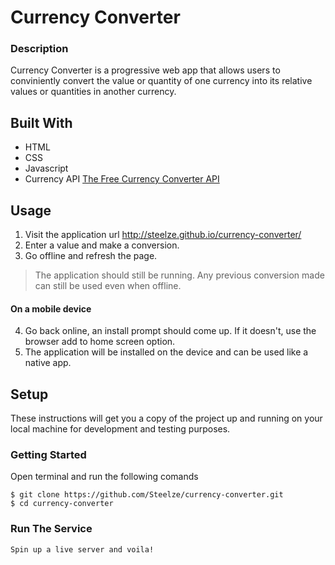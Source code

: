# Currency Converter

### Description
Currency Converter is a progressive web app that allows users to conviniently convert the value or quantity of one currency into its relative values or quantities in another currency.

## Built With
* HTML 
* CSS 
* Javascript
* Currency API [The Free Currency Converter API](https://free.currencyconverterapi.com/)

## Usage
1. Visit the application url http://steelze.github.io/currency-converter/
2. Enter a value and make a conversion.
3. Go offline and refresh the page.
  > The application should still be running.
  > Any previous conversion made can still be used even when offline.
  #### On a mobile device
4. Go back online, an install prompt should come up. If it doesn't, use the browser add to home screen option.
5. The application will be installed on the device and can be used like a native app.


## Setup
These instructions will get you a copy of the project up and running on your local machine for development and testing purposes.

### Getting Started
Open terminal and run the following comands
```
$ git clone https://github.com/Steelze/currency-converter.git
$ cd currency-converter
```

### Run The Service
```
Spin up a live server and voila!
```
